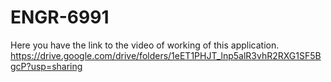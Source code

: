 # ENGR-6991
Here you have the link to the video of working of this application. 
https://drive.google.com/drive/folders/1eET1PHJT_lnp5alR3vhR2RXG1SF5BgcP?usp=sharing
